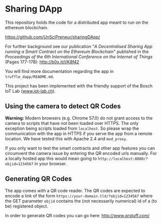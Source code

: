 # Sharing DApp

This repository holds the code for a distributed app meant to run on the ethereum blockchain.

https://github.com/UnSciPreneur/sharingDApp/ 

For further background see our publication "_A Decentralised Sharing App running a Smart Contract on the Ethereum Blockchain_" published in the *Proceedings of the 6th International Conference on the Internet of Things* (Pages 177-178): http://b0x.it/l/K8f42

You will find more documentation regarding the app in `truffle_dapp/README.md`.

This project has been implemented with the friendly support of the Bosch IoT Lab (www.iot-lab.ch).

## Using the camera to detect QR Codes

**Warning:** Modern browsers (e.g. Chrome 57.0) do not grant access to the camera to scripts that have not been loaded over HTTPS. The only exception being scripts loaded from `localhost`. So please wrap the communication with the app in HTTPS if you serve the app from a remote location. We have tested this with Apache 2.4 and `mod_proxy`. 

If you only want to test the smart contracts and other app features you can circumvent the camera issue by entering the QR encoded urls manually. For a locally hosted app this would mean going to `http://localhost:8080/?objid=1234567` in your browser.

## Generating QR Codes

The app comes with a QR code reader. The QR codes are expected to encode a link of the form `https://your-domain.tld/?objid=1234567` where the GET parameter `objid` contains the (not necessarily numerical) id of a (to be) registered object.   

In order to generate QR codes you can go here: http://www.qrstuff.com/